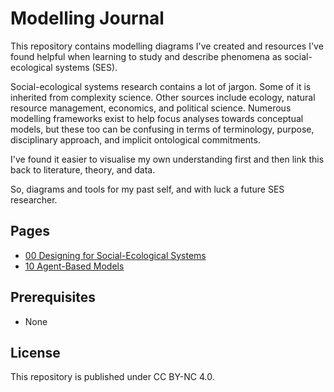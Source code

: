 # Modelling Journal
This repository contains modelling diagrams I've created and resources I've found helpful when learning to study and describe phenomena as social-ecological systems (SES).

Social-ecological systems research contains a lot of jargon. Some of it is inherited from complexity science. Other sources include ecology, natural resource management, economics, and political science. Numerous modelling frameworks exist to help focus analyses towards conceptual models, but these too can be confusing in terms of terminology, purpose, disciplinary approach, and implicit ontological commitments.

I've found it easier to visualise my own understanding first and then link this back to literature, theory, and data.

So, diagrams and tools for my past self, and with luck a future SES researcher.

## Pages
- [00 Designing for Social-Ecological Systems](/pages/00-designing-for-ses.md)
- [10 Agent-Based Models](/pages/10-agent-based-models.md)

## Prerequisites
- None

## License

This repository is published under CC BY-NC 4.0.